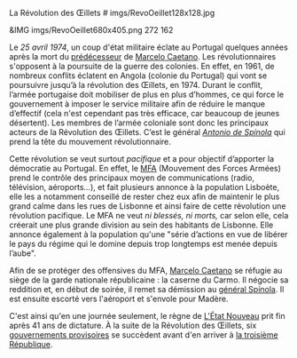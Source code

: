 La Révolution des Œillets # imgs/RevoOeillet128x128.jpg

&IMG imgs/RevoOeillet680x405.png 272 162

Le *25 avril 1974*, un coup d'état militaire éclate au Portugal quelques années après la mort du [prédécesseur](articles/01_Salazar.md) de [Marcelo Caetano](articles/03_Marcelo_Caetano.md). Les révolutionnaires s'opposent à la poursuite de la guerre des colonies. 
En effet, en 1961, de nombreux conflits éclatent en Angola (colonie du Portugal) qui vont se poursuivre jusqu’à la révolution des Œillets, en 1974. Durant le conflit, l’armée portugaise doit mobiliser de plus en plus d’hommes, ce qui force le gouvernement à imposer le service militaire afin de réduire le manque d’effectif (cela n'est cependant pas très efficace, car beaucoup de jeunes désertent). 
Les membres de l’armée coloniale sont donc les principaux acteurs de la Révolution des Œillets. C’est le général *[Antonio de Spínola](articles/06_Antonio_Spinola.md)* qui prend la tête du mouvement révolutionnaire.

Cette révolution se veut surtout *pacifique* et a pour objectif d’apporter la démocratie au Portugal. En effet, le [MFA](articles/05_mfa.md) (Mouvement des Forces Armées) prend le contrôle des principaux moyen de communications (radio, télévision, aéroports...), et fait plusieurs annonce à la population Lisboète, elle les a notamment conseillé de rester chez eux afin de maintenir le plus grand calme dans les rues de Lisbonne et ainsi faire de cette révolution une révolution pacifique. Le MFA ne veut *ni blessés, ni morts,* car selon elle, cela créerait une plus grande division au sein des habitants de Lisbonne.
Elle annonce également à la population qu'une "série d’actions en vue de libérer le pays du régime qui le domine depuis trop longtemps est menée depuis l’aube".

Afin de se protéger des offensives du MFA, [Marcelo Caetano](articles/03_Marcelo_Caetano.md) se réfugie au siège de la garde nationale républicaine : la caserne du Carmo. Il négocie sa reddition et, en début de soirée, il remet sa démission au [général Spínola](articles/06_Antonio_Spinola.md). Il est ensuite escorté vers l'aéroport et s'envole pour Madère.

C'est ainsi qu'en une journée seulement, le règne de [L'État Nouveau](articles/02_Gouvernement_Sal.md) prit fin après 41 ans de dictature. À la suite de la Révolution des Œillets, six [gouvernements provisoires](articles/07_Gouvernement_Prov.md) se succèdent avant d'en arriver à [la troisième République](articles/11_Nouvelle_const.md).
